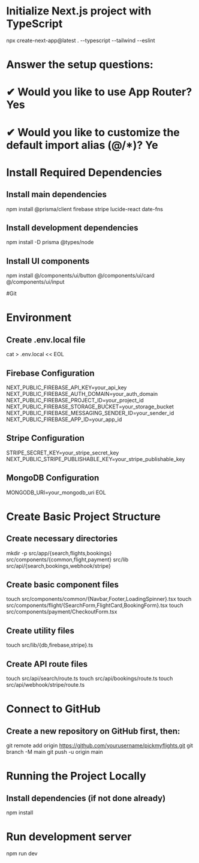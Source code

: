 # Initialize Next.js project with TypeScript
npx create-next-app@latest . --typescript --tailwind --eslint
# Answer the setup questions:
# ✔ Would you like to use App Router? Yes
# ✔ Would you like to customize the default import alias (@/*)? Ye






# Install Required Dependencies
## Install main dependencies
npm install @prisma/client firebase stripe lucide-react date-fns

## Install development dependencies
npm install -D prisma @types/node

## Install UI components
npm install @/components/ui/button @/components/ui/card @/components/ui/input





#Git



# Environment
## Create .env.local file
cat > .env.local << EOL
## Firebase Configuration
NEXT_PUBLIC_FIREBASE_API_KEY=your_api_key
NEXT_PUBLIC_FIREBASE_AUTH_DOMAIN=your_auth_domain
NEXT_PUBLIC_FIREBASE_PROJECT_ID=your_project_id
NEXT_PUBLIC_FIREBASE_STORAGE_BUCKET=your_storage_bucket
NEXT_PUBLIC_FIREBASE_MESSAGING_SENDER_ID=your_sender_id
NEXT_PUBLIC_FIREBASE_APP_ID=your_app_id

## Stripe Configuration
STRIPE_SECRET_KEY=your_stripe_secret_key
NEXT_PUBLIC_STRIPE_PUBLISHABLE_KEY=your_stripe_publishable_key

## MongoDB Configuration
MONGODB_URI=your_mongodb_uri
EOL

# Create Basic Project Structure
## Create necessary directories
mkdir -p src/app/{search,flights,bookings} src/components/{common,flight,payment} src/lib src/api/{search,bookings,webhook/stripe}

## Create basic component files
touch src/components/common/{Navbar,Footer,LoadingSpinner}.tsx
touch src/components/flight/{SearchForm,FlightCard,BookingForm}.tsx
touch src/components/payment/CheckoutForm.tsx

## Create utility files
touch src/lib/{db,firebase,stripe}.ts

## Create API route files
touch src/api/search/route.ts
touch src/api/bookings/route.ts
touch src/api/webhook/stripe/route.ts


# Connect to GitHub
## Create a new repository on GitHub first, then:
git remote add origin https://github.com/yourusername/pickmyflights.git
git branch -M main
git push -u origin main



# Running the Project Locally
## Install dependencies (if not done already)
npm install




# Run development server
npm run dev


